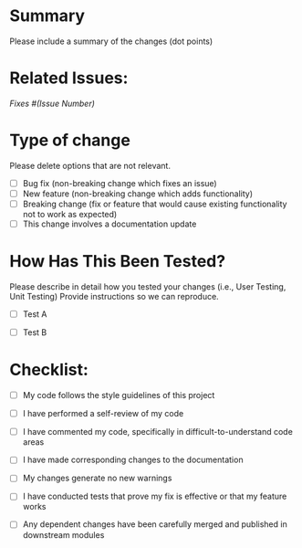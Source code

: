 # Summary

Please include a summary of the changes (dot points)


# Related Issues:

_Fixes #(Issue Number)_



# Type of change

Please delete options that are not relevant.

- [ ] Bug fix (non-breaking change which fixes an issue)
- [ ] New feature (non-breaking change which adds functionality)
- [ ] Breaking change (fix or feature that would cause existing functionality not to work as expected)
- [ ] This change involves a documentation update

# How Has This Been Tested?
Please describe in detail how you tested your changes (i.e., User Testing, Unit Testing)
Provide instructions so we can reproduce.

- [ ] Test A
- [ ] Test B


# Checklist:
- [ ] My code follows the style guidelines of this project
- [ ] I have performed a self-review of my code
- [ ] I have commented my code, specifically in difficult-to-understand code areas
- [ ] I have made corresponding changes to the documentation
- [ ] My changes generate no new warnings
- [ ] I have conducted tests that prove my fix is effective or that my feature works
- [ ] Any dependent changes have been carefully merged and published in downstream modules

